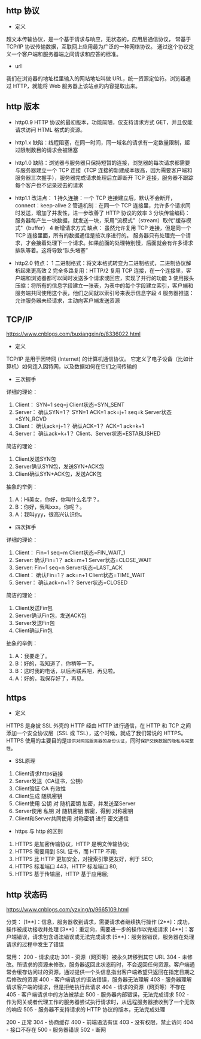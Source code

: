 ## http 协议

- 定义

超文本传输协议，是一个基于请求与响应，无状态的，应用层通信协议，
常基于 TCP/IP 协议传输数据，互联网上应用最为广泛的一种网络协议。
通过这个协议定义一个客户端和服务器端之间请求和应答的标准。

- url

我们在浏览器的地址栏里输入的网站地址叫做 URL，统一资源定位符。浏览器通过 HTTP，就能将 Web 服务器上该站点的内容提取出来。

## http 版本

- http0.9
  HTTP 协议的最初版本，功能简陋，仅支持请求方式 GET，并且仅能请求访问 HTML 格式的资源。

- http1.x
  缺陷：线程阻塞，在同一时间，同一域名的请求有一定数量限制，超过限制数目的请求会被阻塞

- http1.0
  缺陷：浏览器与服务器只保持短暂的连接，浏览器的每次请求都需要与服务器建立一个 TCP 连接（TCP 连接的新建成本很高，因为需要客户端和服务器三次握手），服务器完成请求处理后立即断开 TCP 连接，服务器不跟踪每个客户也不记录过去的请求

- http1.1
  改进点：
  1 持久连接：一个 TCP 连接建立后，默认不会断开，connect：keep-alive
  2 管道机制：在同一个 TCP 连接里，允许多个请求同时发送，增加了并发性，进一步改善了 HTTP 协议的效率
  3 分块传输编码：服务器每产生一块数据，就发送一块，采用"流模式"（stream）取代"缓存模式"（buffer）
  4 新增请求方式
  缺点：
  虽然允许复用 TCP 连接，但是同一个 TCP 连接里面，所有的数据通信是按次序进行的。
  服务器只有处理完一个请求，才会接着处理下一个请求。如果前面的处理特别慢，后面就会有许多请求排队等着。这将导致“队头堵塞”

- http2.0
  特点：
  1 二进制格式：将文本格式转变为二进制格式，二进制协议解析起来更高效
  2 完全多路复用：HTTP/2 复用 TCP 连接，在一个连接里，客户端和浏览器都可以同时发送多个请求或回应，实现了并行的功能
  3 使用报头压缩：将所有的信息字段建立一张表，为表中的每个字段建立索引，客户端和服务端共同使用这个表，他们之间就以索引号来表示信息字段
  4 服务器推送：允许服务器未经请求，主动向客户端发送资源

## TCP/IP
https://www.cnblogs.com/buxiangxin/p/8336022.html

- 定义

TCP/IP 是用于因特网 (Internet) 的计算机通信协议。
它定义了电子设备（比如计算机）如何连入因特网，以及数据如何在它们之间传输的

- 三次握手

详细的理论：
1. Client：
    SYN=1
    seq=j
    Client状态=SYN_SENT
2. Server：
    确认SYN=1？
    SYN=1
    ACK=1
    ack=j+1
    seq=k
    Server状态=SYN_RCVD
3. Client：
    确认ack=j+1？
    确认ACK=1？
    ACK=1
    ack=k+1
4. Server：
    确认ack=k+1？
    Client、Server状态=ESTABLISHED

简洁的理论：
1. Client发送SYN包
2. Server确认SYN包，发送SYN+ACK包
3. Client确认SYN+ACK包，发送ACK包

抽象的举例：
1. A：Hi美女，你好，你叫什么名字？。
2. B：你好，我叫xxx，你呢？。
3. A：我叫yyy，很高兴认识你。

- 四次挥手

详细的理论：
1. Client：
    Fin=1
    seq=m
    Client状态=FIN_WAIT_1
2. Server:
    确认Fin=1？
    ack=m+1
    Server状态=CLOSE_WAIT
3. Server:
    Fin=1
    seq=n
    Server状态=LAST_ACK
4. Client：
    确认Fin=1？
    ack=n+1
    Client状态=TIME_WAIT
5. Server：
    确认ack=n+1？
    Server状态=CLOSED


简洁的理论：
1. Client发送Fin包
2. Server确认Fin包，发送ACK包
3. Server发送Fin包
4. Client确认Fin包

抽象的举例：
1. A：我要走了。
2. B：好的，我知道了，你稍等一下。
3. B：这时我的电话，以后再联系吧，再见啦。
4. A：好的，我保存好了，再见。

## https

- 定义

HTTPS 是身披 SSL 外壳的 HTTP
经由 HTTP 进行通信，在 HTTP 和 TCP 之间添加一个安全协议层（SSL 或 TSL），这个时候，就成了我们常说的 HTTPS。
HTTPS 使用的主要目的是`提供对网站服务器的身份认证`，同时`保护交换数据的隐私与完整性`。

- SSL原理
1. Client请求https链接
2. Server发送（CA证书，公钥）
3. Client验证 CA 有效性
4. Client生成 随机密钥
5. Client使用 公钥 对 随机密钥 加密，并发送至Server
6. Server使用 私钥 对 随机密钥 解密，得到 对称密钥
7. Client和Server共同使用 对称密钥 进行 密文通信

- https 与 http 的区别

1. HTTPS 是加密传输协议，HTTP 是明文传输协议;
2. HTTPS 需要用到 SSL 证书，而 HTTP 不用;
3. HTTPS 比 HTTP 更加安全，对搜索引擎更友好，利于 SEO;
4. HTTPS 标准端口 443，HTTP 标准端口 80;
5. HTTPS 基于传输层，HTTP 基于应用层;

## http 状态码
https://www.cnblogs.com/yzxing/p/9665109.html

分类：
[1**]：信息，服务器收到请求，需要请求者继续执行操作
[2**]：成功，操作被成功接收并处理
[3**]：重定向，需要进一步的操作以完成请求
[4**]：客户端错误，请求包含语法错误或无法完成请求
[5**]：服务器错误，服务器在处理请求的过程中发生了错误

常用：
200 - 请求成功
301 - 资源（网页等）被永久转移到其它 URL
304 - 未修改。所请求的资源未修改，服务器返回此状态码时，不会返回任何资源。客户端通常会缓存访问过的资源，通过提供一个头信息指出客户端希望只返回在指定日期之后修改的资源
400 - 客户端请求的语法错误，服务器无法理解
403 - 服务器理解请求客户端的请求，但是拒绝执行此请求
404 - 请求的资源（网页等）不存在
405 - 客户端请求中的方法被禁止
500 - 服务器内部错误，无法完成请求
502 - 作为网关或者代理工作的服务器尝试执行请求时，从远程服务器接收到了一个无效的响应
505 - 服务器不支持请求的 HTTP 协议的版本，无法完成处理

200 - 正常
304 - 协商缓存
400 - 前端语法有误
403 - 没有权限，禁止访问
404 - 接口不存在
500 - 服务器错误
502 - 断网
